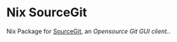 # Nix SourceGit

Nix Package for [SourceGit](https://github.com/sourcegit-scm/sourcegit), an _Opensource Git GUI client._.
